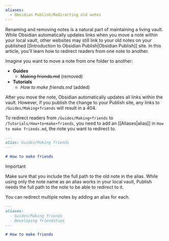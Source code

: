 ```yaml
---
aliases:
  - Obsidian Publish/Redirecting old notes
---
```

Renaming and removing notes is a natural part of maintaining a living vault. While Obsidian automatically updates links when you move a note within your local vault, other websites may still link to your old notes on your published [[Introduction to Obsidian Publish|Obsidian Publish]] site. In this article, you'll learn how to redirect readers from one note to another.

Imagine you want to move a note from one folder to another:

- **Guides**
  - ~~Making friends.md~~ (removed)
- **Tutorials**
  - *How to make friends.md* (added)

After you move the note, Obsidian automatically updates all links within the vault. However, if you publish the change to your Publish site, any links to `/Guides/Making+friends` will result in a 404.

To redirect readers from `/Guides/Making+friends` to `/Tutorials/How+to+make+friends`, you need to add an [[Aliases|alias]] in `How to make friends.md`, the note you want to redirect to.

```md
---
alias: Guides/Making friends
---

# How to make friends
```

> [!important]
> Make sure that you include the full path to the old note in the alias. While using only the note name as an alias works in your local vault, Publish needs the full path to the note to be able to redirect to it.

You can redirect multiple notes by adding an alias for each.

```md
---
aliases: 
  - Guides/Making friends
  - Developing friendships
---

# How to make friends
```
